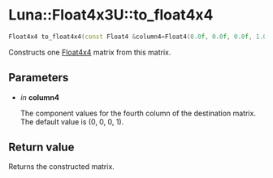 # Luna::Float4x3U::to_float4x4

```c++
Float4x4 to_float4x4(const Float4 &column4=Float4(0.0f, 0.0f, 0.0f, 1.0f)) const
```

Constructs one [Float4x4](struct_luna_1_1_float4x4.md) matrix from this matrix. 



## Parameters
* *in* **column4**

    The component values for the fourth column of the destination matrix. The default value is (0, 0, 0, 1). 

## Return value
Returns the constructed matrix. 

